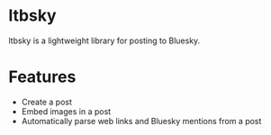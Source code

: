 # ltbsky

ltbsky is a lightweight library for posting to Bluesky.

# Features

- Create a post
- Embed images in a post
- Automatically parse web links and Bluesky mentions from a post
